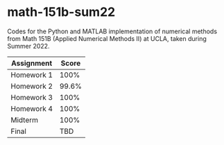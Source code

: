 # math-151b-sum22
Codes for the Python and MATLAB implementation of numerical methods from Math 151B (Applied Numerical Methods II) at UCLA, taken during Summer 2022.

|Assignment | Score |
| --- | --- |
| Homework 1 | 100% |
| Homework 2 | 99.6%|
| Homework 3 | 100% |
| Homework 4 | 100% |
| Midterm | 100% |
| Final | TBD |
